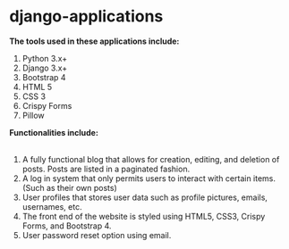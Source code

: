# django-applications

<b>The tools used in these applications include:</b><br>
<ol>
  <li>Python 3.x+</li>
  <li> Django 3.x+</li>
  <li>Bootstrap 4</li>
  <li>HTML 5</li>
  <li>CSS 3</li>
  <li>Crispy Forms</li>
  <li>Pillow</li>
  </ol>

<b>Functionalities include:</b><br><br>

1. A fully functional blog that allows for creation, editing, and deletion of posts. Posts are listed in a paginated fashion.<br>
2. A log in system that only permits users to interact with certain items. (Such as their own posts)<br>
3. User profiles that stores user data such as profile pictures, emails, usernames, etc.<br>
4. The front end of the website is styled using HTML5, CSS3, Crispy Forms, and Bootstrap 4.<br>
5. User password reset option using email.<br>
